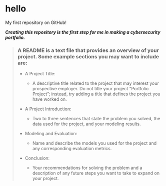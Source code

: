 # hello

My first repository on GitHub!

***Creating this repository is the first step for me in making a cybersecurity portfolio.***

> ### A README is a text file that provides an overview of your project. Some example sections you may want to include are:
>
> - A Project Title: 
>
>   - A descriptive title related to the project that may interest your prospective employer. Do not title your project “Portfolio Project”; instead, try adding a title that defines the project you have worked on.
>
> - A Project Introduction: 
>
>   - Two to three sentences that state the problem you solved, the data used for the project, and your modeling results.
>
> - Modeling and Evaluation: 
>
>   - Name and describe the models you used for the project and any corresponding evaluation metrics.
>
> - Conclusion: 
>
>   - Your recommendations for solving the problem and a description of any future steps you want to take to expand on your project.

